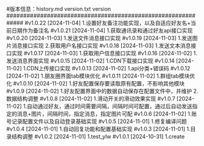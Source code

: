 #版本信息：history.md  version.txt version
#############################################################
#v1.0.22 [2024-11-04]
1.设置好友备注功能实现，以及自适应好友名+当前日期作为备注名
#v1.0.21 [2024-11-04]
1.获取通讯录和通过好友api接口实现
#v1.0.20 [2024-11-03]
1.发送文件消息接口实现
#v1.0.19 [2024-11-03]
1.发送图片消息接口实现
2.获取用户名接口实现
#v1.0.18 [2024-11-03]
1.发送文本消息接口实现
#v1.0.17 [2024-11-03]
1.获取用户信息接口实现
#v1.0.16 [2024-11-02]
1.发送消息界面实现
#v1.0.15 [2024-11-02]
1.CDN下载接口实现
#v1.0.14 [2024-11-02]
1.CDN上传接口实现
#v1.0.13 [2024-11-02]
1.api分类+错误码
#v1.0.12 [2024-11-02]
1.朋友圈界面tab模块优化
#v1.0.11 [2024-11-02]
1.群组tab模块优化
#v1.0.10 [2024-11-02]
1.好友配置保存要读取原有配置，不影响其他模块
#v1.0.9 [2024-11-02]
1.好友配置界面中的数据自动保存在配置文件中，并维护
2.数据结构调整
#v1.0.8 [2024-11-02]
1.滑动开关的滑动效果实现
#v1.0.7 [2024-11-02]
1.自动通过好友，通过时间需要间隔，间隔时间可配置，通过后自动发送指定的消息+图片，间隔时间，指定消息，指定图片可配
#v1.0.6 [2024-11-02]
1.账号记录配置文件以及自动登录基础实现
#v1.0.5 [2024-11-01]
1.修复编译问题
#v1.0.4 [2024-11-01]
1.自动回复功能和配置基础实现
#v1.0.3 [2024-11-01]
1.目录结构调整
#v1.0.2 [2024-11-01]
1.test_ylw
#v1.0.1 [2024-10-31]
1.create